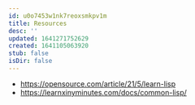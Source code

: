```yaml
---
id: u0o7453w1nk7reoxsmkpv1m
title: Resources
desc: ''
updated: 1641271752629
created: 1641105063920
stub: false
isDir: false
---
```



- <https://opensource.com/article/21/5/learn-lisp>
- <https://learnxinyminutes.com/docs/common-lisp/>
